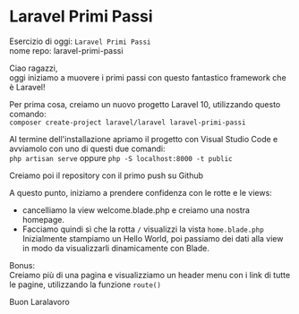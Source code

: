 # Laravel Primi Passi

Esercizio di oggi: `Laravel Primi Passi`  
nome repo: laravel-primi-passi

Ciao ragazzi,  
oggi iniziamo a muovere i primi passi con questo fantastico framework che è Laravel!

Per prima cosa, creiamo un nuovo progetto Laravel 10, utilizzando questo comando:  
`composer create-project laravel/laravel laravel-primi-passi`

Al termine dell'installazione apriamo il progetto con Visual Studio Code e avviamolo con uno di questi due comandi:  
`php artisan serve` oppure `php -S localhost:8000 -t public`

Creiamo poi il repository con il primo push su Github

A questo punto, iniziamo a prendere confidenza con le rotte e le views:

-   cancelliamo la view welcome.blade.php e creiamo una nostra homepage.
-   Facciamo quindi sì che la rotta `/` visualizzi la vista `home.blade.php`  
    Inizialmente stampiamo un Hello World, poi passiamo dei dati alla view in modo da visualizzarli dinamicamente con Blade.

Bonus:  
Creiamo più di una pagina e visualizziamo un header menu con i link di tutte le pagine, utilizzando la funzione `route()`

Buon Laralavoro
